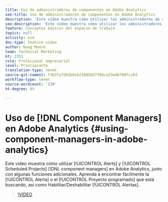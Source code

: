 ```yaml
---
title: Uso de administradores de componentes en Adobe Analytics
seo-title: Uso de administradores de componentes en Adobe Analytics
description: 'Este vídeo muestra cómo utilizar los administradores de componentes Alertas y Proyectos programados en Adobe Analytics, junto con algunas funciones adicionales. Aprenda a encontrar fácilmente la alerta o el proyecto programado que está buscando, así como Activar/Desactivar alertas. '
seo-description: 'Este vídeo muestra cómo utilizar los administradores de componentes Alertas y Proyectos programados en Adobe Analytics, junto con algunas funciones adicionales. Aprenda a encontrar fácilmente la alerta o el proyecto programado que está buscando, así como Activar/Desactivar alertas. '
feature: Conceptos básicos del espacio de trabajo
topics: null
activity: use
doc-type: feature video
author: Doug Moore
team: Technical Marketing
kt: 2351
role: Profesional empresarial
level: Principiante
translation-type: tm+mt
source-git-commit: f3b3fa7d91b0cb21005b57768ca23ed6700fcc03
workflow-type: tm+mt
source-wordcount: '139'
ht-degree: 0%

---
```



# Uso de [!DNL Component Managers] en Adobe Analytics {#using-component-managers-in-adobe-analytics}

Este vídeo muestra cómo utilizar [!UICONTROL Alerts] y [!UICONTROL Scheduled Projects] [!DNL component managers] en Adobe Analytics, junto con algunas funciones adicionales. Aprenda a encontrar fácilmente la [!UICONTROL Alerta] o el [!UICONTROL Proyecto programado] que está buscando, así como Habilitar/Deshabilitar [!UICONTROL Alertas].

>[!VIDEO](https://video.tv.adobe.com/v/24068/?quality=12)